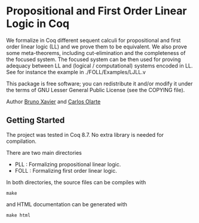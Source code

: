 
# Propositional and First Order Linear Logic in Coq

We formalize in Coq different sequent calculi for propositional and first order linear logic (LL) and we prove them to be equivalent. We also prove some meta-theorems, including cut-elimination and the completeness of the focused system. The focused system can be then used for proving adequacy between LL and (logical / computational) systems encoded in LL. See for instance the example in ./FOLL/Examples/LJLL.v

This package is free software; you can redistribute it and/or modify it under the terms of GNU Lesser General Public License (see the COPYING file). 

Author  <a href="mailto: bruno_xavier86@yahoo.com.br">Bruno Xavier</a>
and <a href="mailto:carlos.olarte@gmail.com"> Carlos Olarte</a>


## Getting Started

The project was tested in Coq 8.7. No extra library is needed for compilation. 

There are two main directories

 - PLL : Formalizing propositional linear logic. 
 - FOLL : Formalizing first order linear logic. 

 In both directories, the source files can be compiles with

```
make
```

and HTML documentation can be generated with 

```
make html
```


